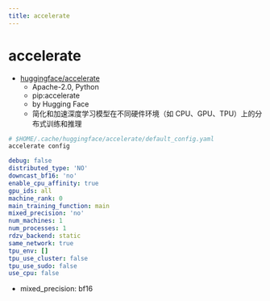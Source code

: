 ```yaml
---
title: accelerate
---
```


# accelerate

- [huggingface/accelerate](https://github.com/huggingface/accelerate)
  - Apache-2.0, Python
  - pip:accelerate
  - by Hugging Face
  - 简化和加速深度学习模型在不同硬件环境（如 CPU、GPU、TPU）上的分布式训练和推理

```bash
# $HOME/.cache/huggingface/accelerate/default_config.yaml
accelerate config
```

```yaml
debug: false
distributed_type: 'NO'
downcast_bf16: 'no'
enable_cpu_affinity: true
gpu_ids: all
machine_rank: 0
main_training_function: main
mixed_precision: 'no'
num_machines: 1
num_processes: 1
rdzv_backend: static
same_network: true
tpu_env: []
tpu_use_cluster: false
tpu_use_sudo: false
use_cpu: false
```

- mixed_precision: bf16
